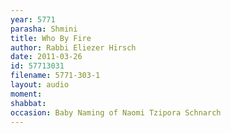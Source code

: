 ```yaml
---
year: 5771
parasha: Shmini
title: Who By Fire
author: Rabbi Eliezer Hirsch
date: 2011-03-26
id: 57713031
filename: 5771-303-1
layout: audio
moment: 
shabbat: 
occasion: Baby Naming of Naomi Tzipora Schnarch
---
```

